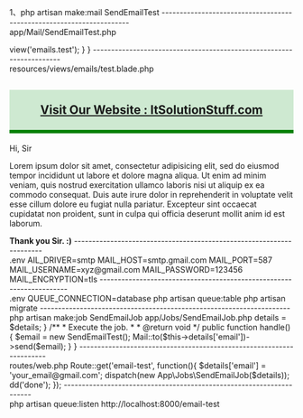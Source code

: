 1、php artisan make:mail SendEmailTest
---------------------------------------------------------------------<br>
   app/Mail/SendEmailTest.php
   <?php
	  
	namespace App\Mail;
	  
	use Illuminate\Bus\Queueable;
	use Illuminate\Mail\Mailable;
	use Illuminate\Queue\SerializesModels;
	use Illuminate\Contracts\Queue\ShouldQueue;
	  
	class SendEmailTest extends Mailable
	{
	    use Queueable, SerializesModels;
	  
	    /**
	     * Create a new message instance.
	     *
	     * @return void
	     */
	    public function __construct()
	    {
	          
	    }
	  
	    /**
	     * Build the message.
	     *
	     * @return $this
	     */
	    public function build()
	    {
	        return $this->view('emails.test');
	    }
	}
---------------------------------------------------------------------<br>
	resources/views/emails/test.blade.php
	<!DOCTYPE html>
	<html>
	<head>
		<title>How to send mail using queue in Laravel 5.7? - ItSolutionStuff.com</title>
	</head>
	<body>
	   
	<center>
	<h2 style="padding: 23px;background: #b3deb8a1;border-bottom: 6px green solid;">
		<a href="https://itsolutionstuff.com">Visit Our Website : ItSolutionStuff.com</a>
	</h2>
	</center>
	  
	<p>Hi, Sir</p>
	<p>Lorem ipsum dolor sit amet, consectetur adipisicing elit, sed do eiusmod
	tempor incididunt ut labore et dolore magna aliqua. Ut enim ad minim veniam,
	quis nostrud exercitation ullamco laboris nisi ut aliquip ex ea commodo
	consequat. Duis aute irure dolor in reprehenderit in voluptate velit esse
	cillum dolore eu fugiat nulla pariatur. Excepteur sint occaecat cupidatat non
	proident, sunt in culpa qui officia deserunt mollit anim id est laborum.</p>
	  
	<strong>Thank you Sir. :)</strong>
	  
	</body>
	</html>
---------------------------------------------------------------------<br>
    .env
    AIL_DRIVER=smtp
	MAIL_HOST=smtp.gmail.com
	MAIL_PORT=587
	MAIL_USERNAME=xyz@gmail.com
	MAIL_PASSWORD=123456
	MAIL_ENCRYPTION=tls
---------------------------------------------------------------------<br>
	.env
	QUEUE_CONNECTION=database
	php artisan queue:table
	php artisan migrate
---------------------------------------------------------------------<br>
	php artisan make:job SendEmailJob
	app/Jobs/SendEmailJob.php
	<?php
	  
	namespace App\Jobs;
	   
	use Illuminate\Bus\Queueable;
	use Illuminate\Queue\SerializesModels;
	use Illuminate\Queue\InteractsWithQueue;
	use Illuminate\Contracts\Queue\ShouldQueue;
	use Illuminate\Foundation\Bus\Dispatchable;
	use App\Mail\SendEmailTest;
	use Mail;
	   
	class SendEmailJob implements ShouldQueue
	{
	    use Dispatchable, InteractsWithQueue, Queueable, SerializesModels;
	  
	    protected $details;
	  
	    /**
	     * Create a new job instance.
	     *
	     * @return void
	     */
	    public function __construct($details)
	    {
	        $this->details = $details;
	    }
	   
	    /**
	     * Execute the job.
	     *
	     * @return void
	     */
	    public function handle()
	    {
	        $email = new SendEmailTest();
	        Mail::to($this->details['email'])->send($email);
	    }
	}	
---------------------------------------------------------------------<br>

	routes/web.php
	Route::get('email-test', function(){
	  
		$details['email'] = 'your_email@gmail.com';
	  
	    dispatch(new App\Jobs\SendEmailJob($details));
	  
	    dd('done');
	});	
---------------------------------------------------------------------<br>
	php artisan queue:listen

	http://localhost:8000/email-test

